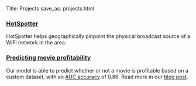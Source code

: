Title: Projects
save_as: projects.html

### [HotSpotter](https://github.com/shahidhn/hotspotter)
HotSpotter helps geographically pinpoint the physical broadcast source of a WiFi network in the area.

### [Predicting movie profitability](https://github.com/oupton/startup-ds)
Our model is able to predict whether or not a movie is profitable based on a custom dataset, with an [AUC accuracy](http://fastml.com/what-you-wanted-to-know-about-auc/) of 0.86. Read more in our [blog post](https://oupton.github.io/startup-ds/).
